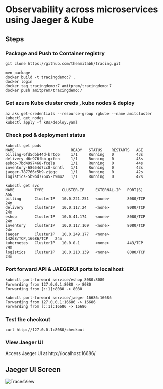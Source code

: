# Observability across microservices using Jaeger & Kube 

## Steps
### Package and Push to Container registry
```
git clone https://github.com/theamitabh/tracing.git

mvn package
docker build -t tracingdemo:7 .
docker login
docker tag tracingdemo:7 amitprem/tracingdemo:7
docker push amitprem/tracingdemo:7
```

### Get azure Kube cluster creds , kube nodes & deploy
```
az aks get-credentials --resource-group rgkube --name amitcluster
kubectl get nodes
kubectl apply -f k8s/deploy.yaml
```
### Check pod & deployment status
```
kubectl get pods
NAME                         READY   STATUS    RESTARTS   AGE
billing-6fd5dbb44d-brtq6     1/1     Running   0          43s
delivery-d6c976fbb-gxfcn     1/1     Running   0          43s
eshop-7bd4997468-fcqls       1/1     Running   0          44s
inventory-68654d7cc8-snhtl   1/1     Running   0          43s
jaeger-787766c5b9-zjggc      1/1     Running   0          42s
logistics-5b9bd77645-r9m42   1/1     Running   0          42s

kubectl get svc
NAME         TYPE        CLUSTER-IP     EXTERNAL-IP   PORT(S)               AGE
billing      ClusterIP   10.0.221.251   <none>        8080/TCP              24m
delivery     ClusterIP   10.0.117.24    <none>        8080/TCP              24m
eshop        ClusterIP   10.0.41.174    <none>        8080/TCP              24m
inventory    ClusterIP   10.0.117.169   <none>        8080/TCP              24m
jaeger       ClusterIP   10.0.249.177   <none>        14268/TCP,16686/TCP   24m
kubernetes   ClusterIP   10.0.0.1       <none>        443/TCP               29m
logistics    ClusterIP   10.0.210.139   <none>        8080/TCP              24m
```

### Port forward API & JAEGERUI ports to localhost
```
kubectl port-forward service/eshop 8080:8080
Forwarding from 127.0.0.1:8080 -> 8080
Forwarding from [::1]:8080 -> 8080

kubectl port-forward service/jaeger 16686:16686
Forwarding from 127.0.0.1:16686 -> 16686
Forwarding from [::1]:16686 -> 16686

```

### Test the checkout 
```	curl http://127.0.0.1:8080/checkout ```

### View Jaeger UI
Access Jaeger UI at http://localhost:16686/

## Jaeger UI Screen
![TracesView](jaegerui.jpg)
